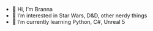 - 👋 Hi, I’m Branna
- 👀 I’m interested in Star Wars, D&D, other nerdy things
- 🌱 I’m currently learning Python, C#, Unreal 5
<!---
Nalkaruake/Nalkaruake is a ✨ special ✨ repository because its `README.md` (this file) appears on your GitHub profile.
You can click the Preview link to take a look at your changes.
--->
